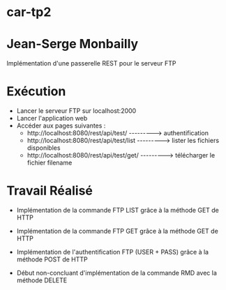 # car-tp2
# Jean-Serge Monbailly

Implémentation d'une passerelle REST pour le serveur FTP

Exécution
=========

+ Lancer le serveur FTP sur localhost:2000
+ Lancer l'application web
+ Accéder aux pages suivantes :
	+ http://localhost:8080/rest/api/test/ 			---------> authentification
	+ http://localhost:8080/rest/api/test/list		---------> lister les fichiers disponibles
	+ http://localhost:8080/rest/api/test/get/<filename>	---------> télécharger le fichier filename


Travail Réalisé
===============
+ Implémentation de la commande FTP LIST grâce à la méthode GET de HTTP
+ Implémentation de la commande FTP GET grâce à la méthode GET de HTTP
+ Implémentation de l'authentification FTP (USER + PASS) grâce à la méthode POST de HTTP

+ Début non-concluant d'implémentation de la commande RMD avec la méthode DELETE

